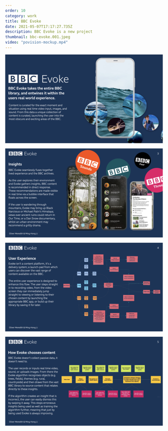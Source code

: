 ```yaml
---
order: 10
category: work
title: BBC Evoke
date: 2021-05-07T17:17:27.735Z
description: BBC Evoke is a new project
thumbnail: bbc-evoke.001.jpeg
video: "povision-mockup.mp4"
---
```

![BBC Evoke introductionBBC Evoke introduction](bbc-evoke.002.jpeg)

![BBC Evoke research insights](bbc-evoke.003.jpeg "BBC Evoke research insights")

![BBC Evoke user experience](bbc-evoke.004.jpeg "BBC Evoke user experience")

![A diagram explaining how BBC Evoke uses data](bbc-evoke.005.jpeg "A diagram explaining how BBC Evoke uses data")